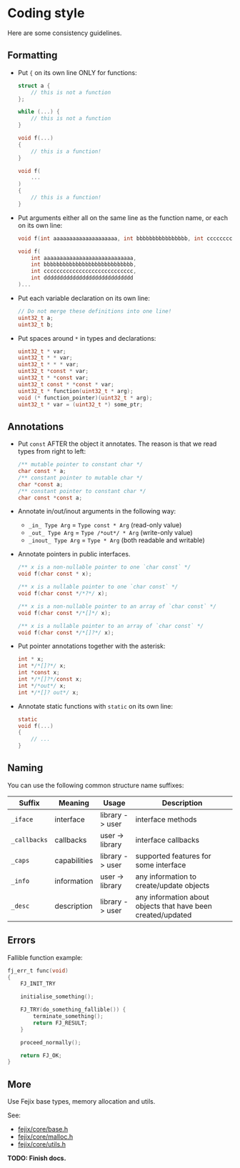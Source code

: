 # Coding style

Here are some consistency guidelines.

## Formatting

* Put `{` on its own line ONLY for functions:

    ```c
    struct a {
        // this is not a function
    };

    while (...) {
        // this is not a function
    }

    void f(...)
    {
        // this is a function!
    }

    void f(
        ...
    )
    {
        // this is a function!
    }
    ```

* Put arguments either all on the same line as the function name, or each on its own line:
    ```c
    void f(int aaaaaaaaaaaaaaaaaaaa, int bbbbbbbbbbbbbbbb, int cccccccccccccccccccc)...

    void f(
        int aaaaaaaaaaaaaaaaaaaaaaaaaaaa,
        int bbbbbbbbbbbbbbbbbbbbbbbbbbbb,
        int cccccccccccccccccccccccccccc,
        int dddddddddddddddddddddddddddd
    )...
    ```

* Put each variable declaration on its own line:

    ```c
    // Do not merge these definitions into one line!
    uint32_t a;
    uint32_t b;
    ```

* Put spaces around `*` in types and declarations:
    ```c
    uint32_t * var;
    uint32_t * * var;
    uint32_t * * * var;
    uint32_t *const * var;
    uint32_t * *const var;
    uint32_t const * *const * var;
    uint32_t * function(uint32_t * arg);
    void (* function_pointer)(uint32_t * arg);
    uint32_t * var = (uint32_t *) some_ptr;
    ```

## Annotations

* Put `const` AFTER the object it annotates. The reason is that we read types
    from right to left:

    ```c
    /** mutable pointer to constant char */
    char const * a;
    /** constant pointer to mutable char */
    char *const a;
    /** constant pointer to constant char */
    char const *const a;
    ```

* Annotate in/out/inout arguments in the following way:
    - `_in_ Type Arg` = `Type const * Arg` (read-only value)
    - `_out_ Type Arg` = `Type /*out*/ * Arg` (write-only value)
    - `_inout_ Type Arg` = `Type * Arg` (both readable and writable)

* Annotate pointers in public interfaces.

    ```c
    /** x is a non-nullable pointer to one `char const` */
    void f(char const * x);

    /** x is a nullable pointer to one `char const` */
    void f(char const */*?*/ x);

    /** x is a non-nullable pointer to an array of `char const` */
    void f(char const */*[]*/ x);

    /** x is a nullable pointer to an array of `char const` */
    void f(char const */*[]?*/ x);
    ```

* Put pointer annotations together with the asterisk:

    ```c
    int * x;
    int */*[]?*/ x;
    int *const x;
    int */*[]?*/const x;
    int */*out*/ x;
    int */*[]? out*/ x;
    ```

* Annotate static functions with `static` on its own line:
    ```c
    static
    void f(...)
    {
        // ...
    }
    ```

## Naming

You can use the following common structure name suffixes:

| Suffix | Meaning | Usage | Description |
| ------ | ------- | ----- | ----------- |
| `_iface` | interface | library -> user | interface methods |
| `_callbacks` | callbacks | user -> library | interface callbacks |
| `_caps` | capabilities | library -> user | supported features for some interface |
| `_info` | information | user -> library | any information to create/update objects |
| `_desc` | description | library -> user | any information about objects that have been created/updated |

## Errors

Fallible function example:

```c
fj_err_t func(void)
{
    FJ_INIT_TRY

    initialise_something();

    FJ_TRY(do_something_fallible()) {
        terminate_something();
        return FJ_RESULT;
    }

    proceed_normally();

    return FJ_OK;
}
```

## More

Use Fejix base types, memory allocation and utils.

See:
* [fejix/core/base.h](../../include/fejix/core/base.h)
* [fejix/core/malloc.h](../../include/fejix/core/malloc.h)
* [fejix/core/utils.h](../../include/fejix/core/utils.h)

**TODO: Finish docs.**
